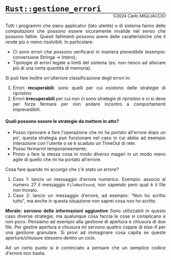 <style> 
    body{
        text-align: justify; 
    } 

    h2{ margin: 0px; }
</style>

# `Rust::gestione_errori`
<div style='font-family: Arial; 
            text-align: right; margin-top: -20px; 
            font-size: 14px;
            border-top: 1px solid black'>
    &copy2024 <i>Carlo MIGLIACCIO</i>
</div>

Tutti i programmi che siano applicativi (lato utente) o di sistema fanno delle *computazioni* che possono essere sicuramente invalide nel senso che possono fallire. Questi fallimenti possono avere delle caratteristiche che li rende più o meno risolvibili. In particolare:
* Ci sono errori che possono verificarsi in maniera prevedibile (esempio: conversione Stringa $\to$ Intero); 
* Tipologie di errori legate a limiti del sistema (es: non riesco ad allocare più di una certa quantità di memoria).

Si può fare inoltre un'ulteriore classificazione degli errori in:
1. Errori **recuperabili**: sono quelli per cui esistono delle strategie di ripristino
2. Errori **irrecuperabili** per cui non ci sono strategie di ripristino e ci si deve per forza fermare per non andare incontro a comportamenti imprevedibili.

#### Quali possono essere le strategie da mettere in atto?
* Posso riprovare a fare l'operazione che mi ha portato all'errore dopo un po', questa strategia può funzionare nel caso in cui abbia ad esempio interazione con l'utente o se è scaduto un TimeOut di rete.
* Posso fermarmi temporaneamente; 
* Provo a fare la stessa cosa in modo diverso magari in un modo meno agile di quello che mi ha portato all'errore.

Cosa fare quando mi accorgo che c'è stato un errore? 
1. Caso 1: lancio un messaggio d'errore numerico. Esempio: associo al numero 27 il messaggio `FileNotFound`, non sapendo però qual è il file non trovato.
2. Caso 2: lancio un messaggio d'errore, ad esempio: "Non ho scritto tutto", ma anche in questa situazione non saprei cosa non ho scritto.

**Morale: servono delle informazioni aggiuntive** Sono utilizzabili in questo caso diverse strategie, ma qualunque cosa faccia le cose si complicano e non poco. Pensiamo ad esempio alla gestione di apertura e chiusura di due file. Per gestire apertura e chiusura mi servono quattro coppie di else-if per una gestione granulare. Si provi ad immaginare cosa capita se queste aperture/chiusure stessero dentro un ciclo.

Ad  un certo punto si è cominciato a pensare che un semplice codice d'errore non basta.

